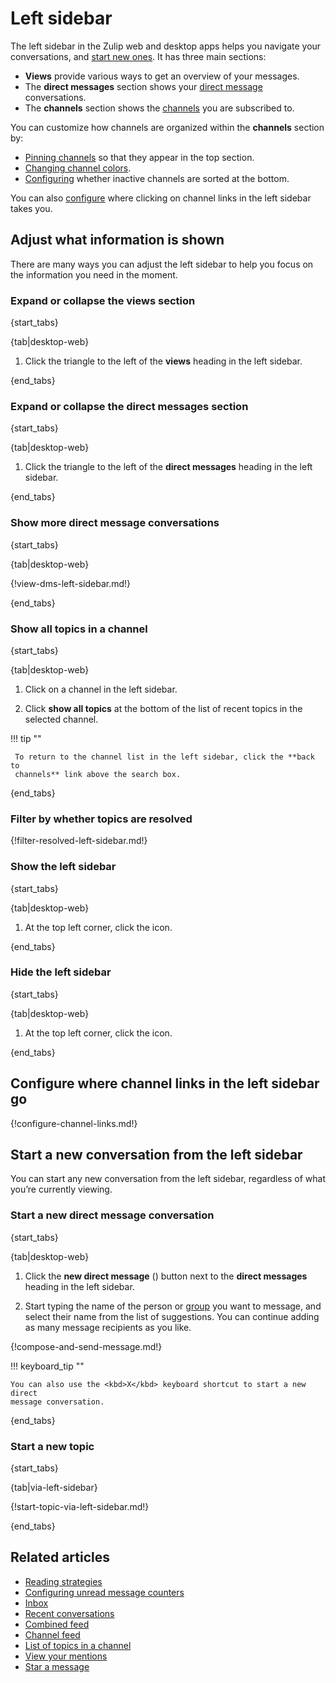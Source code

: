 # Left sidebar

The left sidebar in the Zulip web and desktop apps helps you navigate your
conversations, and [start new
ones](#start-a-new-conversation-from-the-left-sidebar). It has three main
sections:

- **Views** provide various ways to get an overview of your messages.
- The **direct messages** section shows your [direct
  message](/help/direct-messages) conversations.
- The **channels** section shows the [channels](/help/introduction-to-channels)
  you are subscribed to.

You can customize how channels are organized within the **channels**
section by:

- [Pinning channels](/help/pin-a-channel) so that they appear in the top section.
- [Changing channel colors](/help/change-the-color-of-a-channel).
- [Configuring](/help/manage-inactive-channels) whether inactive channels are
  sorted at the bottom.

You can also [configure](#configure-where-channel-links-in-the-left-sidebar-go)
where clicking on channel links in the left sidebar takes you.

## Adjust what information is shown

There are many ways you can adjust the left sidebar to help you focus on the
information you need in the moment.

### Expand or collapse the views section

{start_tabs}

{tab|desktop-web}

1. Click the triangle to the left of the **views** heading in the left sidebar.

{end_tabs}

### Expand or collapse the direct messages section

{start_tabs}

{tab|desktop-web}

1. Click the triangle to the left of the **direct messages** heading in the left
   sidebar.

{end_tabs}

### Show more direct message conversations
{start_tabs}

{tab|desktop-web}

{!view-dms-left-sidebar.md!}

{end_tabs}

### Show all topics in a channel

{start_tabs}

{tab|desktop-web}

1. Click on a channel in the left sidebar.

1. Click **show all topics** at the bottom of the list of recent topics in the
   selected channel.

!!! tip ""

     To return to the channel list in the left sidebar, click the **back to
     channels** link above the search box.

{end_tabs}

### Filter by whether topics are resolved

{!filter-resolved-left-sidebar.md!}

### Show the left sidebar

{start_tabs}

{tab|desktop-web}

1. At the top left corner, click the <i class="zulip-icon zulip-icon-panel-left"></i> icon.

{end_tabs}

### Hide the left sidebar

{start_tabs}

{tab|desktop-web}

1. At the top left corner, click the <i class="zulip-icon zulip-icon-panel-left-dashed"></i> icon.

{end_tabs}

## Configure where channel links in the left sidebar go

{!configure-channel-links.md!}

## Start a new conversation from the left sidebar

You can start any new conversation from the left sidebar, regardless of what
you’re currently viewing.

### Start a new direct message conversation
{start_tabs}

{tab|desktop-web}

1. Click the **new direct message** (<i class="zulip-icon zulip-icon-square-plus"></i>)
   button next to the **direct messages** heading in the left sidebar.

1. Start typing the name of the person or [group](/help/user-groups) you want to
   message, and select their name from the list of suggestions. You can continue
   adding as many message recipients as you like.

{!compose-and-send-message.md!}

!!! keyboard_tip ""

    You can also use the <kbd>X</kbd> keyboard shortcut to start a new direct
    message conversation.

{end_tabs}

### Start a new topic

{start_tabs}

{tab|via-left-sidebar}

{!start-topic-via-left-sidebar.md!}

{end_tabs}

## Related articles
* [Reading strategies](/help/reading-strategies)
* [Configuring unread message counters](/help/configure-unread-message-counters)
* [Inbox](/help/inbox)
* [Recent conversations](/help/recent-conversations)
* [Combined feed](/help/combined-feed)
* [Channel feed](/help/channel-feed)
* [List of topics in a channel](/help/list-of-topics)
* [View your mentions](/help/view-your-mentions)
* [Star a message](/help/star-a-message)
